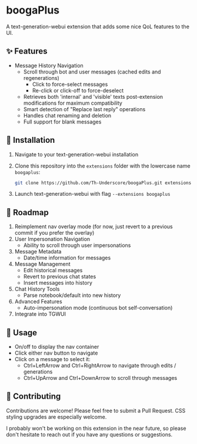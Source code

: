 # boogaPlus

A text-generation-webui extension that adds some nice QoL features to the UI.

## ✨ Features

- Message History Navigation
  - Scroll through bot and user messages (cached edits and regenerations)
    - Click to force-select messages
    - Re-click or click-off to force-deselect
  - Retrieves both 'internal' and 'visible' texts post-extension modifications for maximum compatibility
  - Smart detection of "Replace last reply" operations
  - Handles chat renaming and deletion
  - Full support for blank messages

## 🔧 Installation

1. Navigate to your text-generation-webui installation
2. Clone this repository into the `extensions` folder with the lowercase name `boogaplus`:

   ```sh
   git clone https://github.com/Th-Underscore/boogaPlus.git extensions/boogaplus
   ```

3. Launch text-generation-webui with flag `--extensions boogaplus`

## 📝 Roadmap

1. Reimplement nav overlay mode (for now, just revert to a previous commit if you prefer the overlay)
2. User Impersonation Navigation
   - Ability to scroll through user impersonations
3. Message Metadata
   - Date/time information for messages
4. Message Management
   - Edit historical messages
   - Revert to previous chat states
   - Insert messages into history
5. Chat History Tools
   - Parse notebook/default into new history
6. Advanced Features
   - Auto-impersonation mode (continuous bot self-conversation)
7. Integrate into TGWUI

## 📖 Usage

- On/off to display the nav container
- Click either nav button to navigate
- Click on a message to select it:
   - Ctrl+LeftArrow and Ctrl+RightArrow to navigate through edits / generations
   - Ctrl+UpArrow and Ctrl+DownArrow to scroll through messages

## 🤝 Contributing

Contributions are welcome! Please feel free to submit a Pull Request. CSS styling upgrades are especially welcome.

I probably won't be working on this extension in the near future, so please don't hesitate to reach out if you have any questions or suggestions.